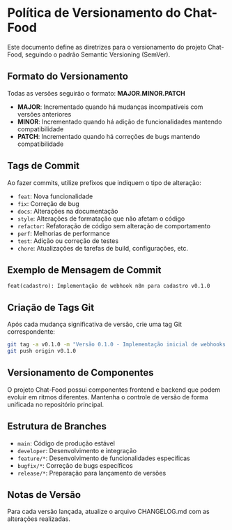 # Política de Versionamento do Chat-Food

Este documento define as diretrizes para o versionamento do projeto Chat-Food, seguindo o padrão Semantic Versioning (SemVer).

## Formato do Versionamento

Todas as versões seguirão o formato: **MAJOR.MINOR.PATCH**

- **MAJOR**: Incrementado quando há mudanças incompatíveis com versões anteriores
- **MINOR**: Incrementado quando há adição de funcionalidades mantendo compatibilidade
- **PATCH**: Incrementado quando há correções de bugs mantendo compatibilidade

## Tags de Commit

Ao fazer commits, utilize prefixos que indiquem o tipo de alteração:

- `feat`: Nova funcionalidade
- `fix`: Correção de bug
- `docs`: Alterações na documentação
- `style`: Alterações de formatação que não afetam o código
- `refactor`: Refatoração de código sem alteração de comportamento
- `perf`: Melhorias de performance
- `test`: Adição ou correção de testes
- `chore`: Atualizações de tarefas de build, configurações, etc.

## Exemplo de Mensagem de Commit

```
feat(cadastro): Implementação de webhook n8n para cadastro v0.1.0
```

## Criação de Tags Git

Após cada mudança significativa de versão, crie uma tag Git correspondente:

```bash
git tag -a v0.1.0 -m "Versão 0.1.0 - Implementação inicial de webhooks n8n"
git push origin v0.1.0
```

## Versionamento de Componentes

O projeto Chat-Food possui componentes frontend e backend que podem evoluir em ritmos diferentes. Mantenha o controle de versão de forma unificada no repositório principal.

## Estrutura de Branches

- `main`: Código de produção estável
- `developer`: Desenvolvimento e integração
- `feature/*`: Desenvolvimento de funcionalidades específicas
- `bugfix/*`: Correção de bugs específicos
- `release/*`: Preparação para lançamento de versões

## Notas de Versão

Para cada versão lançada, atualize o arquivo CHANGELOG.md com as alterações realizadas.